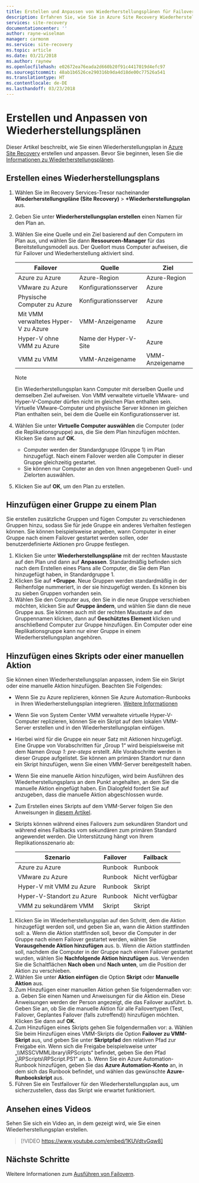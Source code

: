 ```yaml
---
title: Erstellen und Anpassen von Wiederherstellungsplänen für Failover und Wiederherstellung in Azure Site Recovery | Microsoft-Dokumentation
description: Erfahren Sie, wie Sie in Azure Site Recovery Wiederherstellungspläne erstellen und anpassen können. Dieser Artikel beschreibt, wie Sie Failover und Wiederherstellung von virtuellen Computern und physischen Servern ausführen können.
services: site-recovery
documentationcenter: ''
author: rayne-wiselman
manager: carmonm
ms.service: site-recovery
ms.topic: article
ms.date: 03/21/2018
ms.author: raynew
ms.openlocfilehash: e02672ea76eada2d660b20f91c4417019d4efc97
ms.sourcegitcommit: 48ab1b6526ce290316b9da4d18de00c77526a541
ms.translationtype: HT
ms.contentlocale: de-DE
ms.lasthandoff: 03/23/2018
---
```

# <a name="create-and-customize-recovery-plans"></a>Erstellen und Anpassen von Wiederherstellungsplänen

Dieser Artikel beschreibt, wie Sie einen Wiederherstellungsplan in [Azure Site Recovery](site-recovery-overview.md) erstellen und anpassen. Bevor Sie beginnen, lesen Sie die [Informationen zu Wiederherstellungsplänen](recovery-plan-overview.md).

## <a name="create-a-recovery-plan"></a>Erstellen eines Wiederherstellungsplans

1. Wählen Sie im Recovery Services-Tresor nacheinander **Wiederherstellungspläne (Site Recovery)** > **+Wiederherstellungsplan** aus.
2. Geben Sie unter **Wiederherstellungsplan erstellen** einen Namen für den Plan an.
3. Wählen Sie eine Quelle und ein Ziel basierend auf den Computern im Plan aus, und wählen Sie dann **Ressourcen-Manager** für das Bereitstellungsmodell aus. Der Quellort muss Computer aufweisen, die für Failover und Wiederherstellung aktiviert sind. 

   **Failover** | **Quelle** | **Ziel** 
   --- | --- | ---
   Azure zu Azure | Azure-Region |Azure-Region
   VMware zu Azure | Konfigurationsserver | Azure
   Physische Computer zu Azure | Konfigurationsserver | Azure   
   Mit VMM verwaltetes Hyper-V zu Azure  | VMM-Anzeigename | Azure
   Hyper-V ohne VMM zu Azure | Name der Hyper-V-Site | Azure
   VMM zu VMM |VMM-Anzeigename | VMM-Anzeigename 

   > [!NOTE]
   > Ein Wiederherstellungsplan kann Computer mit derselben Quelle und demselben Ziel aufweisen. Von VMM verwaltete virtuelle VMware- und Hyper-V-Computer dürfen nicht im gleichen Plan enthalten sein. Virtuelle VMware-Computer und physische Server können im gleichen Plan enthalten sein, bei dem die Quelle ein Konfigurationsserver ist.

2. Wählen Sie unter **Virtuelle Computer auswählen** die Computer (oder die Replikationsgruppe) aus, die Sie dem Plan hinzufügen möchten. Klicken Sie dann auf **OK**.
    - Computer werden der Standardgruppe (Gruppe 1) im Plan hinzugefügt. Nach einem Failover werden alle Computer in dieser Gruppe gleichzeitig gestartet.
    - Sie können nur Computer an den von Ihnen angegebenen Quell- und Zielorten auswählen. 
1. Klicken Sie auf **OK**, um den Plan zu erstellen.

## <a name="add-a-group-to-a-plan"></a>Hinzufügen einer Gruppe zu einem Plan

Sie erstellen zusätzliche Gruppen und fügen Computer zu verschiedenen Gruppen hinzu, sodass Sie für jede Gruppe ein anderes Verhalten festlegen können. Sie können beispielsweise angeben, wann Computer in einer Gruppe nach einem Failover gestartet werden sollen, oder benutzerdefinierte Aktionen pro Gruppe festlegen.

1. Klicken Sie unter **Wiederherstellungspläne** mit der rechten Maustaste auf den Plan und dann auf **Anpassen**. Standardmäßig befinden sich nach dem Erstellen eines Plans alle Computer, die Sie dem Plan hinzugefügt haben, in Standardgruppe 1.
2. Klicken Sie auf **+Gruppe**. Neue Gruppen werden standardmäßig in der Reihenfolge nummeriert, in der sie hinzugefügt werden. Es können bis zu sieben Gruppen vorhanden sein.
3. Wählen Sie den Computer aus, den Sie in die neue Gruppe verschieben möchten, klicken Sie auf **Gruppe ändern**, und wählen Sie dann die neue Gruppe aus. Sie können auch mit der rechten Maustaste auf den Gruppennamen klicken, dann auf **Geschütztes Element** klicken und anschließend Computer zur Gruppe hinzufügen. Ein Computer oder eine Replikationsgruppe kann nur einer Gruppe in einem Wiederherstellungsplan angehören.


## <a name="add-a-script-or-manual-action"></a>Hinzufügen eines Skripts oder einer manuellen Aktion

Sie können einen Wiederherstellungsplan anpassen, indem Sie ein Skript oder eine manuelle Aktion hinzufügen. Beachten Sie Folgendes:

- Wenn Sie zu Azure replizieren, können Sie Azure Automation-Runbooks in Ihren Wiederherstellungsplan integrieren. [Weitere Informationen](site-recovery-runbook-automation.md)
- Wenn Sie von System Center VMM verwaltete virtuelle Hyper-V-Computer replizieren, können Sie ein Skript auf dem lokalen VMM-Server erstellen und in den Wiederherstellungsplan einfügen.
- Hierbei wird für die Gruppe ein neuer Satz mit Aktionen hinzugefügt. Eine Gruppe von Vorabschritten für „Group 1“ wird beispielsweise mit dem Namen *Group 1: pre-steps* erstellt. Alle Vorabschritte werden in dieser Gruppe aufgelistet. Sie können am primären Standort nur dann ein Skript hinzufügen, wenn Sie einen VMM-Server bereitgestellt haben.
- Wenn Sie eine manuelle Aktion hinzufügen, wird beim Ausführen des Wiederherstellungsplans an dem Punkt angehalten, an dem Sie die manuelle Aktion eingefügt haben. Ein Dialogfeld fordert Sie auf anzugeben, dass die manuelle Aktion abgeschlossen wurde.
- Zum Erstellen eines Skripts auf dem VMM-Server folgen Sie den Anweisungen in [diesem Artikel](hyper-v-vmm-recovery-script.md).
- Skripts können während eines Failovers zum sekundären Standort und während eines Failbacks vom sekundären zum primären Standard angewendet werden. Die Unterstützung hängt von Ihrem Replikationsszenario ab:
    
    **Szenario** | **Failover** | **Failback**
    --- | --- | --- 
    Azure zu Azure  | Runbook | Runbook
    VMware zu Azure | Runbook | Nicht verfügbar 
    Hyper-V mit VMM zu Azure | Runbook | Skript
    Hyper-V-Standort zu Azure | Runbook | Nicht verfügbar
    VMM zu sekundärem VMM | Skript | Skript

1. Klicken Sie im Wiederherstellungsplan auf den Schritt, dem die Aktion hinzugefügt werden soll, und geben Sie an, wann die Aktion stattfinden soll: a. Wenn die Aktion stattfinden soll, bevor die Computer in der Gruppe nach einem Failover gestartet werden, wählen Sie **Vorausgehende Aktion hinzufügen** aus.
    b. Wenn die Aktion stattfinden soll, nachdem die Computer in der Gruppe nach einem Failover gestartet wurden, wählen Sie **Nachfolgende Aktion hinzufügen** aus. Verwenden Sie die Schaltflächen **Nach oben** und **Nach unten**, um die Position der Aktion zu verschieben.
2. Wählen Sie unter **Aktion einfügen** die Option **Skript** oder **Manuelle Aktion** aus.
3. Zum Hinzufügen einer manuellen Aktion gehen Sie folgendermaßen vor: a. Geben Sie einen Namen und Anweisungen für die Aktion ein. Diese Anweisungen werden der Person angezeigt, die das Failover ausführt.
    b. Geben Sie an, ob Sie die manuelle Aktion für alle Failovertypen (Test, Failover, Geplantes Failover (falls zutreffend)) hinzufügen möchten. Klicken Sie dann auf **OK**.
4. Zum Hinzufügen eines Skripts gehen Sie folgendermaßen vor: a. Wählen Sie beim Hinzufügen eines VMM-Skripts die Option **Failover zu VMM-Skript** aus, und geben Sie unter **Skriptpfad** den relativen Pfad zur Freigabe ein. Wenn sich die Freigabe beispielsweise unter „\\<VMMServerName>\MSSCVMMLibrary\RPScripts“ befindet, geben Sie den Pfad „\RPScripts\RPScript.PS1“ an.
    b. Wenn Sie ein Azure Automation-Runbook hinzufügen, geben Sie das **Azure Automation-Konto** an, in dem sich das Runbook befindet, und wählen das gewünschte **Azure-Runbookskript** aus.
5. Führen Sie ein Testfailover für den Wiederherstellungsplan aus, um sicherzustellen, dass das Skript wie erwartet funktioniert.

## <a name="watch-a-video"></a>Ansehen eines Videos

Sehen Sie sich ein Video an, in dem gezeigt wird, wie Sie einen Wiederherstellungsplan erstellen.


> [!VIDEO https://www.youtube.com/embed/1KUVdtvGqw8]

## <a name="next-steps"></a>Nächste Schritte

Weitere Informationen zum [Ausführen von Failovern](site-recovery-failover.md).  

    
